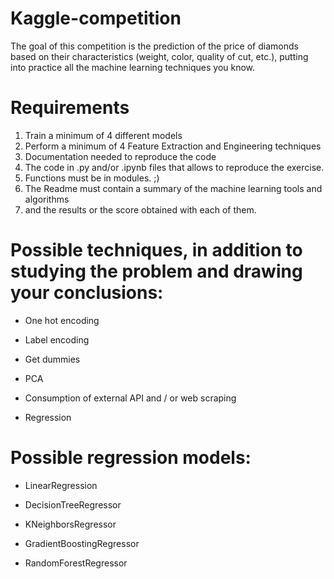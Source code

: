 # Kaggle-competition

The goal of this competition is the prediction of the price of diamonds based on their characteristics (weight, color, quality of cut, etc.), putting into practice all the machine learning techniques you know.

# Requirements

1. Train a minimum of 4 different models
2. Perform a minimum of 4 Feature Extraction and Engineering techniques
3. Documentation needed to reproduce the code
4. The code in .py and/or .ipynb files that allows to reproduce the exercise.
5. Functions must be in modules. ;)
6. The Readme must contain a summary of the machine learning tools and algorithms 
7. and the results or the score obtained with each of them.


# Possible techniques, in addition to studying the problem and drawing your conclusions:

* One hot encoding

* Label encoding

* Get dummies

* PCA

* Consumption of external API and / or web scraping

* Regression

# Possible regression models:

* LinearRegression

* DecisionTreeRegressor

* KNeighborsRegressor

* GradientBoostingRegressor

* RandomForestRegressor
